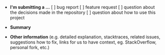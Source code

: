 -   **I'm submitting a ...**
    [ ] bug report
    [ ] feature request
    [ ] question about the decisions made in the repository
    [ ] question about how to use this project

-   **Summary**

-   **Other information** (e.g. detailed explanation, stacktraces, related issues, suggestions how to fix, links for us to have context, eg. StackOverflow, personal fork, etc.)
